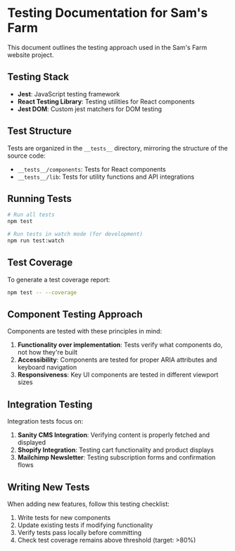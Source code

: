 # Testing Documentation for Sam's Farm

This document outlines the testing approach used in the Sam's Farm website project.

## Testing Stack

- **Jest**: JavaScript testing framework
- **React Testing Library**: Testing utilities for React components
- **Jest DOM**: Custom jest matchers for DOM testing

## Test Structure

Tests are organized in the `__tests__` directory, mirroring the structure of the source code:

- `__tests__/components`: Tests for React components
- `__tests__/lib`: Tests for utility functions and API integrations

## Running Tests

```bash
# Run all tests
npm test

# Run tests in watch mode (for development)
npm run test:watch
```

## Test Coverage

To generate a test coverage report:

```bash
npm test -- --coverage
```

## Component Testing Approach

Components are tested with these principles in mind:

1. **Functionality over implementation**: Tests verify what components do, not how they're built
2. **Accessibility**: Components are tested for proper ARIA attributes and keyboard navigation
3. **Responsiveness**: Key UI components are tested in different viewport sizes

## Integration Testing

Integration tests focus on:

1. **Sanity CMS Integration**: Verifying content is properly fetched and displayed
2. **Shopify Integration**: Testing cart functionality and product displays
3. **Mailchimp Newsletter**: Testing subscription forms and confirmation flows

## Writing New Tests

When adding new features, follow this testing checklist:

1. Write tests for new components
2. Update existing tests if modifying functionality
3. Verify tests pass locally before committing
4. Check test coverage remains above threshold (target: >80%)
